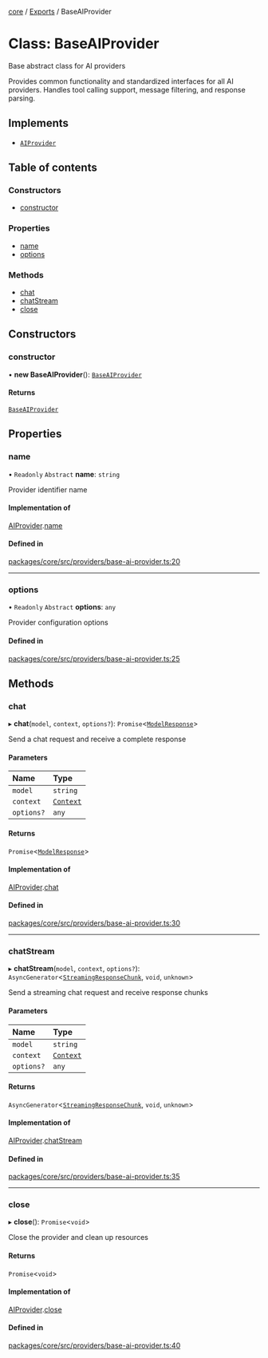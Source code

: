 <!-- 
 ⚠️  AUTO-GENERATED FILE - DO NOT EDIT MANUALLY
 This file is automatically generated by scripts/docs-generator.js
 To make changes, edit the source TypeScript files or update the generator script
-->

[core](../../) / [Exports](../modules) / BaseAIProvider

# Class: BaseAIProvider

Base abstract class for AI providers

Provides common functionality and standardized interfaces for all AI providers.
Handles tool calling support, message filtering, and response parsing.

## Implements

- [`AIProvider`](../interfaces/AIProvider)

## Table of contents

### Constructors

- [constructor](BaseAIProvider#constructor)

### Properties

- [name](BaseAIProvider#name)
- [options](BaseAIProvider#options)

### Methods

- [chat](BaseAIProvider#chat)
- [chatStream](BaseAIProvider#chatstream)
- [close](BaseAIProvider#close)

## Constructors

### constructor

• **new BaseAIProvider**(): [`BaseAIProvider`](BaseAIProvider)

#### Returns

[`BaseAIProvider`](BaseAIProvider)

## Properties

### name

• `Readonly` `Abstract` **name**: `string`

Provider identifier name

#### Implementation of

[AIProvider](../interfaces/AIProvider).[name](../interfaces/AIProvider#name)

#### Defined in

[packages/core/src/providers/base-ai-provider.ts:20](https://github.com/woojubb/robota/blob/0afecc12922d97d2c8ac7599fd937e359f3be1c5/packages/core/src/providers/base-ai-provider.ts#L20)

___

### options

• `Readonly` `Abstract` **options**: `any`

Provider configuration options

#### Defined in

[packages/core/src/providers/base-ai-provider.ts:25](https://github.com/woojubb/robota/blob/0afecc12922d97d2c8ac7599fd937e359f3be1c5/packages/core/src/providers/base-ai-provider.ts#L25)

## Methods

### chat

▸ **chat**(`model`, `context`, `options?`): `Promise`\<[`ModelResponse`](../interfaces/ModelResponse)\>

Send a chat request and receive a complete response

#### Parameters

| Name | Type |
| :------ | :------ |
| `model` | `string` |
| `context` | [`Context`](../interfaces/Context) |
| `options?` | `any` |

#### Returns

`Promise`\<[`ModelResponse`](../interfaces/ModelResponse)\>

#### Implementation of

[AIProvider](../interfaces/AIProvider).[chat](../interfaces/AIProvider#chat)

#### Defined in

[packages/core/src/providers/base-ai-provider.ts:30](https://github.com/woojubb/robota/blob/0afecc12922d97d2c8ac7599fd937e359f3be1c5/packages/core/src/providers/base-ai-provider.ts#L30)

___

### chatStream

▸ **chatStream**(`model`, `context`, `options?`): `AsyncGenerator`\<[`StreamingResponseChunk`](../interfaces/StreamingResponseChunk), `void`, `unknown`\>

Send a streaming chat request and receive response chunks

#### Parameters

| Name | Type |
| :------ | :------ |
| `model` | `string` |
| `context` | [`Context`](../interfaces/Context) |
| `options?` | `any` |

#### Returns

`AsyncGenerator`\<[`StreamingResponseChunk`](../interfaces/StreamingResponseChunk), `void`, `unknown`\>

#### Implementation of

[AIProvider](../interfaces/AIProvider).[chatStream](../interfaces/AIProvider#chatstream)

#### Defined in

[packages/core/src/providers/base-ai-provider.ts:35](https://github.com/woojubb/robota/blob/0afecc12922d97d2c8ac7599fd937e359f3be1c5/packages/core/src/providers/base-ai-provider.ts#L35)

___

### close

▸ **close**(): `Promise`\<`void`\>

Close the provider and clean up resources

#### Returns

`Promise`\<`void`\>

#### Implementation of

[AIProvider](../interfaces/AIProvider).[close](../interfaces/AIProvider#close)

#### Defined in

[packages/core/src/providers/base-ai-provider.ts:40](https://github.com/woojubb/robota/blob/0afecc12922d97d2c8ac7599fd937e359f3be1c5/packages/core/src/providers/base-ai-provider.ts#L40)
